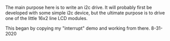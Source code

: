 The main purpose here is to write an i2c drive.
It will probably first be developed with some simple i2c device,
but the ultimate purpose is to drive one of the little 16x2 line LCD modules.

This began by copying my "interrupt" demo and working from there.
8-31-2020
